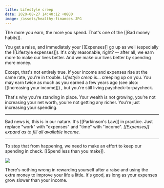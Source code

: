 ```yaml
---
title: Lifestyle creep
date: 2020-08-27 14:40:12 +0800
image: /assets/healthy-finances.JPG
---
```


The more you earn, the more you spend. That's one of the [[Bad money habits]].

You get a raise, and immediately your [[Expenses]] go up as well (especially the [[Lifestyle expenses]]). It's only reasonable, right? -- after all, we earn more to make our lives better. And we make our lives better by spending more money.

Except, that's not entirely true. If your income and expenses rise at the same rate, you're in trouble. *Lifestyle creep* is... creeping up on you. You may earn twice as much as you earned a few years ago (see also: [[Increasing your income]]) , but you're still living paycheck-to-paycheck.

That's why you're standing in place. Your wealth is not growing, you're not increasing your net worth, you're not getting any richer. You're just increasing your spending.

---

Bad news is, this is in our nature. It's [[Parkinson's Law]] in practice. Just replace "work" with "expenses" and "time" with "income". *[[Expenses]] expand as to fill all available income.*

---

To stop that from happening, we need to make an effort to keep our spending in check. [[Spend less than you make]].

![]({{page.image}})

There's nothing wrong in rewarding yourself after a raise and using the extra money to improve your life a little. It's good, as long as your expenses grow slower than your income.